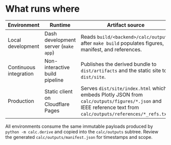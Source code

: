 # What runs where

| Environment | Runtime | Artifact source |
|-------------|---------|-----------------|
| Local development | Dash development server (`make app`) | Reads `build/<backend>/calc/outputs` after `make build` populates figures, manifest, and references. |
| Continuous integration | Non-interactive build pipeline | Publishes the derived bundle to `dist/artifacts` and the static site to `dist/site`. |
| Production | Static client on Cloudflare Pages | Serves `dist/site/index.html` which embeds Plotly JSON from `calc/outputs/figures/*.json` and IEEE reference text from `calc/outputs/references/*_refs.txt`. |

All environments consume the same immutable payloads produced by `python -m calc.derive` and copied into the `calc/outputs` subtree. Review the generated `calc/outputs/manifest.json` for timestamps and scope.
